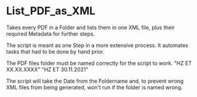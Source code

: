 # List_PDF_as_XML
Takes every PDF in a Folder and lists them in one XML file, plus their required Metadata for further steps.


The script is meant as one Step in a more extensive process. It automates tasks that had to be done by hand prior.

The PDF files folder must be named correctly for the script to work.
"HZ ET XX.XX.XXXX"
"HZ ET 30.11.2021"

The script will take the Date from the Foldername and, to prevent wrong XML files from being generated, won't run if the folder is named wrong. 

